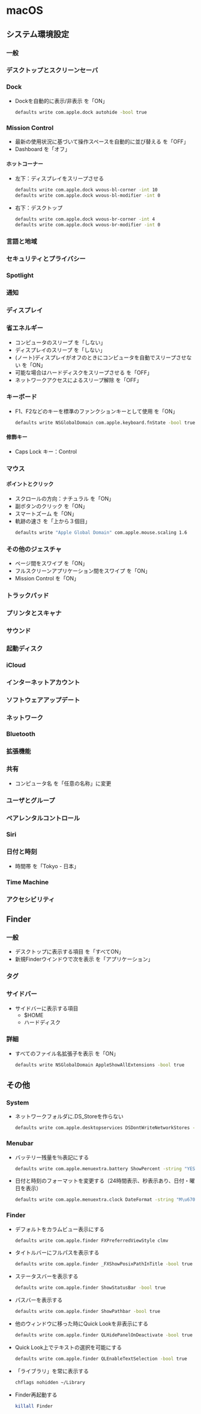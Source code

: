 # macOS

## システム環境設定

### 一般

### デスクトップとスクリーンセーバ

### Dock

* Dockを自動的に表示/非表示 を「ON」
  ```bash
  defaults write com.apple.dock autohide -bool true
  ```

### Mission Control

* 最新の使用状況に基づいて操作スペースを自動的に並び替える を「OFF」
* Dashboard を「オフ」

#### ホットコーナー

* 左下：ディスプレイをスリープさせる  
  ```bash
  defaults write com.apple.dock wvous-bl-corner -int 10
  defaults write com.apple.dock wvous-bl-modifier -int 0
  ```

* 右下：デスクトップ
  ```bash
  defaults write com.apple.dock wvous-br-corner -int 4
  defaults write com.apple.dock wvous-br-modifier -int 0
  ```

### 言語と地域

### セキュリティとプライバシー

###  Spotlight

### 通知

### ディスプレイ

### 省エネルギー

* コンピュータのスリープ を「しない」
* ディスプレイのスリープ を「しない」
* (ノート)ディスプレイがオフのときにコンピュータを自動でスリープさせない を「ON」
* 可能な場合はハードディスクをスリープさせる を「OFF」
* ネットワークアクセスによるスリープ解除 を「OFF」

### キーボード

* F1、F2などのキーを標準のファンクションキーとして使用 を「ON」
  ```bash
  defaults write NSGlobalDomain com.apple.keyboard.fnState -bool true
  ```

#### 修飾キー

* Caps Lock キー：Control

### マウス

#### ポイントとクリック

* スクロールの方向：ナチュラル を「ON」
* 副ボタンのクリック を「ON」
* スマートズーム を「ON」
* 軌跡の速さ を「上から３個目」
  ```bash
  defaults write "Apple Global Domain" com.apple.mouse.scaling 1.6
  ```

### その他のジェスチャ

* ページ間をスワイプ を「ON」
* フルスクリーンアプリケーション間をスワイプ を「ON」
* Mission Control を「ON」

### トラックパッド

### プリンタとスキャナ

### サウンド

### 起動ディスク

### iCloud

### インターネットアカウント

### ソフトウェアアップデート

### ネットワーク

### Bluetooth

### 拡張機能

### 共有

* コンピュータ名 を「任意の名称」に変更

### ユーザとグループ

### ペアレンタルコントロール

### Siri

### 日付と時刻

* 時間帯 を「Tokyo - 日本」

### Time Machine

### アクセシビリティ

## Finder

### 一般

* デスクトップに表示する項目 を「すべてON」
* 新規Finderウインドウで次を表示 を「アプリケーション」

### タグ

### サイドバー

* サイドバーに表示する項目
  * $HOME
  * ハードディスク

### 詳細

* すべてのファイル名拡張子を表示 を「ON」
  ```bash
  defaults write NSGlobalDomain AppleShowAllExtensions -bool true
  ```

## その他

### System

* ネットワークフォルダに.DS_Storeを作らない
  ```bash
  defaults write com.apple.desktopservices DSDontWriteNetworkStores -bool true
  ```

### Menubar

* バッテリー残量を％表記にする
  ```bash
  defaults write com.apple.menuextra.battery ShowPercent -string "YES"
  ```
* 日付と時刻のフォーマットを変更する（24時間表示、秒表示あり、日付・曜日を表示）
  ```bash
  defaults write com.apple.menuextra.clock DateFormat -string "M\u6708d\u65e5(EEE) H:mm:ss"
  ```

### Finder

* デフォルトをカラムビュー表示にする
  ```bash
  defaults write com.apple.finder FXPreferredViewStyle clmv
  ```
* タイトルバーにフルパスを表示する
  ```bash
  defaults write com.apple.finder _FXShowPosixPathInTitle -bool true
  ```
* ステータスバーを表示する
  ```bash
  defaults write com.apple.finder ShowStatusBar -bool true
  ```
* パスバーを表示する
  ```bash
  defaults write com.apple.finder ShowPathbar -bool true
  ```
* 他のウィンドウに移った時にQuick Lookを非表示にする
  ```bash
  defaults write com.apple.finder QLHidePanelOnDeactivate -bool true
  ```
* Quick Look上でテキストの選択を可能にする
  ```bash
  defaults write com.apple.finder QLEnableTextSelection -bool true
  ```
* 「ライブラリ」を常に表示する
  ```bash
  chflags nohidden ~/Library
  ```
* Finder再起動する
  ```bash
  killall Finder
  ```